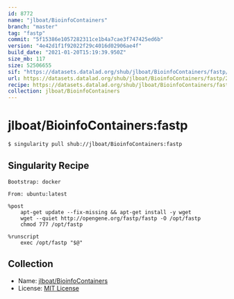 ```yaml
---
id: 8772
name: "jlboat/BioinfoContainers"
branch: "master"
tag: "fastp"
commit: "5f15386e1057282311ce1b4a7cae3f747425ed6b"
version: "4e42d1f1f92022f29c4016d02906ae4f"
build_date: "2021-01-20T15:19:39.950Z"
size_mb: 117
size: 52506655
sif: "https://datasets.datalad.org/shub/jlboat/BioinfoContainers/fastp/2021-01-20-5f15386e-4e42d1f1/4e42d1f1f92022f29c4016d02906ae4f.simg"
url: https://datasets.datalad.org/shub/jlboat/BioinfoContainers/fastp/2021-01-20-5f15386e-4e42d1f1/
recipe: https://datasets.datalad.org/shub/jlboat/BioinfoContainers/fastp/2021-01-20-5f15386e-4e42d1f1/Singularity
collection: jlboat/BioinfoContainers
---
```


# jlboat/BioinfoContainers:fastp

```bash
$ singularity pull shub://jlboat/BioinfoContainers:fastp
```

## Singularity Recipe

```singularity
Bootstrap: docker

From: ubuntu:latest

%post
    apt-get update --fix-missing && apt-get install -y wget
    wget --quiet http://opengene.org/fastp/fastp -O /opt/fastp
    chmod 777 /opt/fastp

%runscript
    exec /opt/fastp "$@"
```

## Collection

 - Name: [jlboat/BioinfoContainers](https://github.com/jlboat/BioinfoContainers)
 - License: [MIT License](https://api.github.com/licenses/mit)

